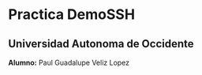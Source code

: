 <h1>Practica DemoSSH</h1>
<h2>Universidad Autonoma de Occidente</h2>
<p>
    <b>Alumno:</b> Paul Guadalupe Veliz Lopez <br>
</p>

